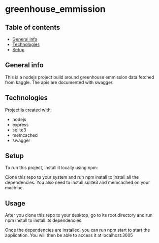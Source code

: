 # greenhouse_emmission

## Table of contents
* [General info](#general-info)
* [Technologies](#technologies)
* [Setup](#setup)

## General info
This is a nodejs project build around greenhouse emmission data fetched from kaggle. The apis are documented with swagger.
	
## Technologies
Project is created with:
* nodejs
* express
* sqlite3
* memcached
* swagger
	
## Setup
To run this project, install it locally using npm:

Clone this repo to your system and run npm install to install all the dependencies.
You also need to install sqlite3 and memcached on your machine.

## Usage
After you clone this repo to your desktop, go to its root directory and run npm install to install its dependencies.

Once the dependencies are installed, you can run npm start to start the application. You will then be able to access it at localhost:3005
